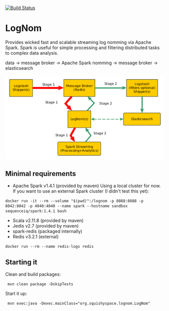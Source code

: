 [![Build Status](https://travis-ci.org/RedisLabs/spark-redis.svg)](https://travis-ci.org/RedisLabs/spark-redis)

# LogNom
Provides wicked fast and scalable streaming log nomming via Apache Spark.
Spark is useful for simple processing and filtering distributed tasks to
complex data analysis.

data -> message broker -> Apache Spark nomming -> message broker -> elasticsearch

![Architecture](lognom.png "Architecture")


## Minimal requirements
 - Apache Spark v1.4.1 (provided by maven)
 Using a local cluster for now.
 If you want to use an external Spark cluster (I didn't test this yet):
 ```
 docker run -it --rm --volume "$(pwd)":/lognom -p 8088:8088 -p 8042:8042 -p 4040:4040 --name spark --hostname sandbox sequenceiq/spark:1.4.1 bash
 ```
 - Scala v2.11.8 (provided by maven)
 - Jedis v2.7 (provided by maven)
 - spark-redis (packaged internally)
 - Redis v3.2.1 (external)
 ```
 docker run --rm --name redis-logs redis
 ```
 
## Starting it
Clean and build packages:
```
 mvn clean package -DskipTests 
``` 
Start it up:
```
 mvn exec:java -Dexec.mainClass="org.squishyspace.lognom.LogNom"
```